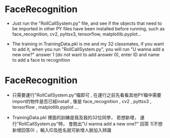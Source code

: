 # FaceRecognition
- Just run the "RollCallSystem.py" file, and see if the objects that need to be imported in other PY files have been installed before running, such as face_recognition, cv2, pyttsx3, tensorflow, matplotlib.pyplot...

- The training in TrainingData.pkl is me and my 32 classmates, if you want to add it, when you run "RollCallSystem.py", you will run "U wanna add a new one?" answer 1 (do not want to add answer 0), enter ID and name to add a face to recognition


# FaceRecognition
- 只需要運行"RollCallSystem.py"檔即可 ,
在運行之前先看看其他PY檔中需要import的物件是否已經install ,
像是 face_recognition , cv2 , pyttsx3 , tensorflow , matplotlib.pyplot ... 

- TrainingData.pkl 裡面的訓練是我及我的32位同學， 若想新增， 運行"RollCallSystem.py"時，
  會跑出"U wanna add a new one?" 回答 1(不想新增回答0) ，輸入ID及姓名就可新增人臉加入辨識
